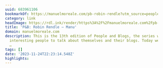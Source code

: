```yaml
---
uuid: 683961106
bookmarkOf: https://manuelmoreale.com/pb-robin-rendle?utm_source=peopleandblogs&utm_medium=email&utm_campaign=pb-robin-rendle
category: link
headImage: https://rdl.ink/render/https%3A%2F%2Fmanuelmoreale.com%2Fpb-robin-rendle%3Futm_source%3Dpeopleandblogs%26utm_medium%3Demail%26utm_campaign%3Dpb-robin-rendle
title: 'P&B: Robin Rendle – Manu'
domain: manuelmoreale.com
description: This is the 13th edition of People and Blogs, the series where I ask
  interesting people to talk about themselves and their blogs. Today we have Robin
  …
tags: []
date: '2023-11-24T22:23:14.548Z'
highlights: 
---
```



